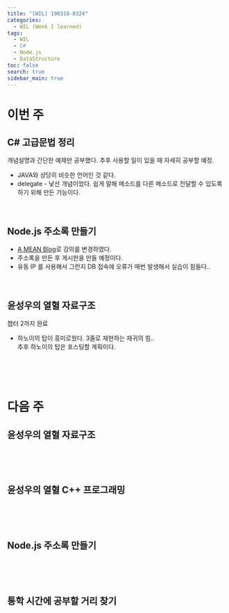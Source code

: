 ```yaml
---
title: "[WIL] 190318-0324"
categories: 
  - WIL (Week I learned)
tags: 
  - WIL
  - C#
  - Node.js
  - DataStructure
toc: false
search: true
sidebar_main: true
---
```


# 이번 주

## C# 고급문법 정리
개념설명과 간단한 예제만 공부했다. 추후 사용할 일이 있을 때 자세히 공부할 예정.

* JAVA와 상당히 비슷한 언어인 것 같다.
* delegate - 낯선 개념이었다. 쉽게 말해 메소드를 다른 메소드로 전달할 수 있도록 하기 위해 만든 기능이다.
<br><br><br>


## Node.js 주소록 만들기

* [A MEAN Blog](https://www.a-mean-blog.com/ko)로 강의를 변경하였다.
* 주소록을 만든 후 게시판을 만들 예정이다.
* 유동 IP 를 사용해서 그런지 DB 접속에 오류가 매번 발생해서 실습이 힘들다..
<br><br><br>


## 윤성우의 열혈 자료구조
챕터 2까지 완료

* 하노이의 탑이 흥미로웠다. 3줄로 재현하는 재귀의 힘..  
  추후 하노이의 탑은 포스팅할 계획이다.
<br><br><br><br><br>


# 다음 주

## 윤성우의 열혈 자료구조
<br><br><br>


## 윤성우의 열혈 C++ 프로그래밍
<br><br><br>


## Node.js 주소록 만들기
<br><br><br>


## 통학 시간에 공부할 거리 찾기